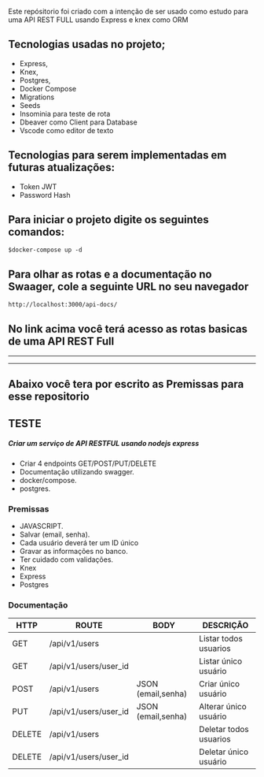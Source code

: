 Este repósitorio foi criado com a intenção de ser usado como estudo para uma API REST FULL usando Express e knex como ORM

## Tecnologias usadas no projeto;

- Express,
- Knex,
- Postgres,
- Docker Compose
- Migrations
- Seeds
- Insominia para teste de rota
- Dbeaver como Client para Database
- Vscode como editor de texto

## Tecnologias para serem implementadas em futuras atualizações:

- Token JWT
- Password Hash

## Para iniciar o projeto digite os seguintes comandos:

```
$docker-compose up -d
```

## Para olhar as rotas e a documentação no Swaager, cole a seguinte URL no seu navegador

```
http://localhost:3000/api-docs/
```

## No link acima você terá acesso as rotas basicas de uma API REST Full

---

---

## Abaixo você tera por escrito as Premissas para esse repositorio

## TESTE

##### Criar um serviço de API RESTFUL usando nodejs express

- Criar 4 endpoints GET/POST/PUT/DELETE
- Documentação utilizando swagger.
- docker/compose.
- postgres.

### Premissas

- JAVASCRIPT.
- Salvar (email, senha).
- Cada usuário deverá ter um ID único
- Gravar as informações no banco.
- Ter cuidado com validações.
- Knex
- Express
- Postgres

### Documentação

| HTTP   | ROUTE                 | BODY               | DESCRIÇÃO              |
| ------ | --------------------- | ------------------ | ---------------------- |
| GET    | /api/v1/users         |                    | Listar todos usuarios  |
| GET    | /api/v1/users/user_id |                    | Listar único usuário   |
| POST   | /api/v1/users         | JSON (email,senha) | Criar único usuário    |
| PUT    | /api/v1/users/user_id | JSON (email,senha) | Alterar único usuário  |
| DELETE | /api/v1/users         |                    | Deletar todos usuarios |
| DELETE | /api/v1/users/user_id |                    | Deletar único usuário  |

